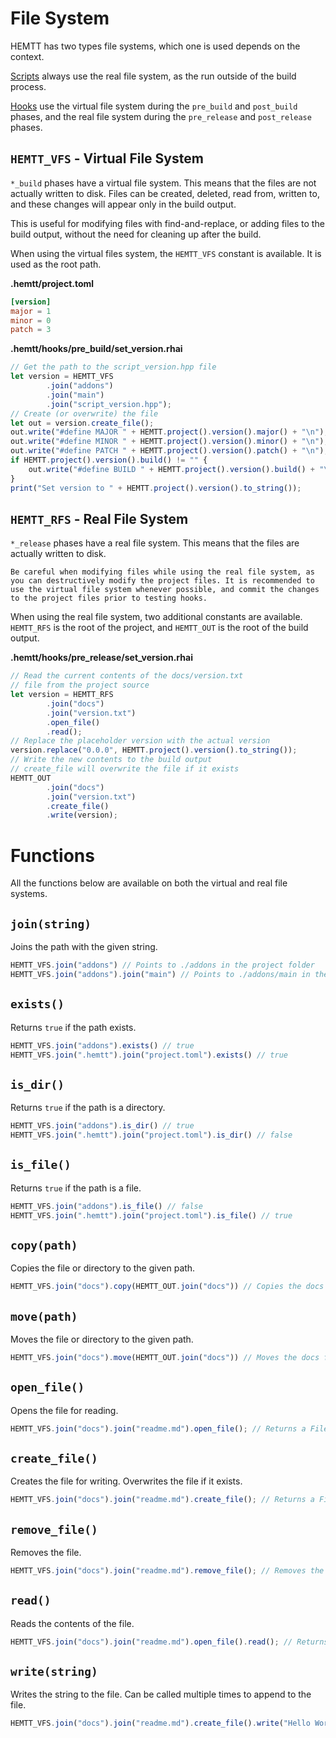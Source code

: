 # File System

HEMTT has two types file systems, which one is used depends on the context.

[Scripts](../scripts.md) always use the real file system, as the run outside of the build process.

[Hooks](../hooks.md) use the virtual file system during the `pre_build` and `post_build` phases, and the real file system during the `pre_release` and `post_release` phases.

## `HEMTT_VFS` - Virtual File System

`*_build` phases have a virtual file system. This means that the files are not actually written to disk. Files can be created, deleted, read from, written to, and these changes will appear only in the build output.

This is useful for modifying files with find-and-replace, or adding files to the build output, without the need for cleaning up after the build.

When using the virtual files system, the `HEMTT_VFS` constant is available. It is used as the root path.

**.hemtt/project.toml**

```toml
[version]
major = 1
minor = 0
patch = 3
```

**.hemtt/hooks/pre_build/set_version.rhai**

```ts
// Get the path to the script_version.hpp file
let version = HEMTT_VFS
        .join("addons")
        .join("main")
        .join("script_version.hpp");
// Create (or overwrite) the file
let out = version.create_file();
out.write("#define MAJOR " + HEMTT.project().version().major() + "\n");
out.write("#define MINOR " + HEMTT.project().version().minor() + "\n");
out.write("#define PATCH " + HEMTT.project().version().patch() + "\n");
if HEMTT.project().version().build() != "" {
    out.write("#define BUILD " + HEMTT.project().version().build() + "\n");
}
print("Set version to " + HEMTT.project().version().to_string());
```

## `HEMTT_RFS` - Real File System

`*_release` phases have a real file system. This means that the files are actually written to disk.

```admonish danger
Be careful when modifying files while using the real file system, as you can destructively modify the project files. It is recommended to use the virtual file system whenever possible, and commit the changes to the project files prior to testing hooks.
```

When using the real file system, two additional constants are available. `HEMTT_RFS` is the root of the project, and `HEMTT_OUT` is the root of the build output.

**.hemtt/hooks/pre_release/set_version.rhai**

```ts
// Read the current contents of the docs/version.txt
// file from the project source
let version = HEMTT_RFS
        .join("docs")
        .join("version.txt")
        .open_file()
        .read();
// Replace the placeholder version with the actual version
version.replace("0.0.0", HEMTT.project().version().to_string());
// Write the new contents to the build output
// create_file will overwrite the file if it exists
HEMTT_OUT
        .join("docs")
        .join("version.txt")
        .create_file()
        .write(version);
```

# Functions

All the functions below are available on both the virtual and real file systems.

## `join(string)`

Joins the path with the given string.

```ts
HEMTT_VFS.join("addons") // Points to ./addons in the project folder
HEMTT_VFS.join("addons").join("main") // Points to ./addons/main in the project folder
```

## `exists()`

Returns `true` if the path exists.

```ts
HEMTT_VFS.join("addons").exists() // true
HEMTT_VFS.join(".hemtt").join("project.toml").exists() // true
```

## `is_dir()`

Returns `true` if the path is a directory.

```ts
HEMTT_VFS.join("addons").is_dir() // true
HEMTT_VFS.join(".hemtt").join("project.toml").is_dir() // false
```

## `is_file()`

Returns `true` if the path is a file.

```ts
HEMTT_VFS.join("addons").is_file() // false
HEMTT_VFS.join(".hemtt").join("project.toml").is_file() // true
```

## `copy(path)`

Copies the file or directory to the given path.

```ts
HEMTT_VFS.join("docs").copy(HEMTT_OUT.join("docs")) // Copies the docs folder to the build output
```

## `move(path)`

Moves the file or directory to the given path.

```ts
HEMTT_VFS.join("docs").move(HEMTT_OUT.join("docs")) // Moves the docs folder to the build output
```

## `open_file()`

Opens the file for reading.

```ts
HEMTT_VFS.join("docs").join("readme.md").open_file(); // Returns a File object
```

## `create_file()`

Creates the file for writing. Overwrites the file if it exists.

```ts
HEMTT_VFS.join("docs").join("readme.md").create_file(); // Returns a File object
```

## `remove_file()`

Removes the file.

```ts
HEMTT_VFS.join("docs").join("readme.md").remove_file(); // Removes the file
```

## `read()`

Reads the contents of the file.

```ts
HEMTT_VFS.join("docs").join("readme.md").open_file().read(); // Returns a string containing the contents of the file
```

## `write(string)`
Writes the string to the file. Can be called multiple times to append to the file.

```ts
HEMTT_VFS.join("docs").join("readme.md").create_file().write("Hello World!"); // Writes "Hello World!" to the file
```
